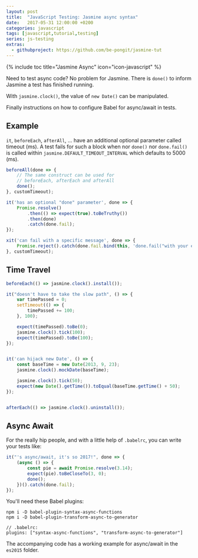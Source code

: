 ```yaml
---
layout: post
title:  "JavaScript Testing: Jasmine async syntax"
date:   2017-05-31 12:00:00 +0200
categories: javascript
tags: [javascript,tutorial,testing]
series: js-testing
extras:
  - githubproject: https://github.com/be-pongit/jasmine-tut
---
```


{% include toc title="Jasmine Async" icon="icon-javascript" %}

Need to test async code? No problem for Jasmine. 
There is `done()` to inform Jasmine a test has finished running.

With `jasmine.clock()`, the value of `new Date()` can be manipulated.

Finally instructions on how to configure Babel for async/await in tests.

<!--more-->


## Example

`it`, `beforeEach`, `afterAll`, ... have an additional optional parameter called timeout (ms).
A test fails for such a block when nor `done()` nor `done.fail()` is called within 
`jasmine.DEFAULT_TIMEOUT_INTERVAL` which defaults to 5000 (ms).

```js
beforeAll(done => {
	// The same construct can be used for
	// beforeEach, afterEach and afterAll
	done();
}, customTimeout);

it('has an optional "done" parameter', done => {
	Promise.resolve()
		.then(() => expect(true).toBeTruthy())
		.then(done)
		.catch(done.fail);
});

xit('can fail with a specific message', done => {
	Promise.reject().catch(done.fail.bind(this, 'done.fail("with your error message")'));
}, customTimeout);
```


## Time Travel

```js
beforeEach(() => jasmine.clock().install());

it("doesn't have to take the slow path", () => {
	var timePassed = 0;
	setTimeout(() => {
		timePassed += 100;
	}, 100);

	expect(timePassed).toBe(0);
	jasmine.clock().tick(100);
	expect(timePassed).toBe(100);
});


it('can hijack new Date', () => {
	const baseTime = new Date(2013, 9, 23);
	jasmine.clock().mockDate(baseTime);

	jasmine.clock().tick(50);
	expect(new Date().getTime()).toEqual(baseTime.getTime() + 50);
});


afterEach(() => jasmine.clock().uninstall());
```


## Async Await

For the really hip people, and with a little help of `.babelrc`, you can write your tests like:
```js
it("'s async/await, it's so 2017!", done => {
	(async () => {
		const pie = await Promise.resolve(3.14);
		expect(pie).toBeCloseTo(3, 0);
		done();
	})().catch(done.fail);
});
```

You'll need these Babel plugins:
```
npm i -D babel-plugin-syntax-async-functions
npm i -D babel-plugin-transform-async-to-generator

// .babelrc:
plugins: ["syntax-async-functions", "transform-async-to-generator"]
```

The accompanying code has a working example for async/await in the `es2015` folder.
